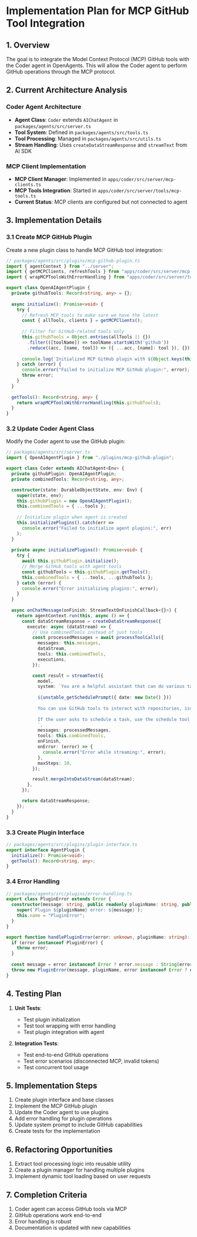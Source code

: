 # Implementation Plan for MCP GitHub Tool Integration

## 1. Overview

The goal is to integrate the Model Context Protocol (MCP) GitHub tools with the Coder agent in OpenAgents. This will allow the Coder agent to perform GitHub operations through the MCP protocol.

## 2. Current Architecture Analysis

### Coder Agent Architecture
- **Agent Class**: `Coder` extends `AIChatAgent` in `packages/agents/src/server.ts`
- **Tool System**: Defined in `packages/agents/src/tools.ts`
- **Tool Processing**: Managed in `packages/agents/src/utils.ts`
- **Stream Handling**: Uses `createDataStreamResponse` and `streamText` from AI SDK

### MCP Client Implementation
- **MCP Client Manager**: Implemented in `apps/coder/src/server/mcp-clients.ts`
- **MCP Tools Integration**: Started in `apps/coder/src/server/tools/mcp-tools.ts`
- **Current Status**: MCP clients are configured but not connected to agent

## 3. Implementation Details

### 3.1 Create MCP GitHub Plugin

Create a new plugin class to handle MCP GitHub tool integration:

```typescript
// packages/agents/src/plugins/mcp-github-plugin.ts
import { agentContext } from "../server";
import { getMCPClients, refreshTools } from "apps/coder/src/server/mcp-clients";
import { wrapMCPToolsWithErrorHandling } from "apps/coder/src/server/tools/mcp-tools";

export class OpenAIAgentPlugin {
  private githubTools: Record<string, any> = {};
  
  async initialize(): Promise<void> {
    try {
      // Refresh MCP tools to make sure we have the latest
      const { allTools, clients } = getMCPClients();
      
      // Filter for GitHub-related tools only
      this.githubTools = Object.entries(allTools || {})
        .filter(([toolName]) => toolName.startsWith('github'))
        .reduce((acc, [name, tool]) => ({ ...acc, [name]: tool }), {});
      
      console.log(`Initialized MCP GitHub plugin with ${Object.keys(this.githubTools).length} tools`);
    } catch (error) {
      console.error("Failed to initialize MCP GitHub plugin:", error);
      throw error;
    }
  }
  
  getTools(): Record<string, any> {
    return wrapMCPToolsWithErrorHandling(this.githubTools);
  }
}
```

### 3.2 Update Coder Agent Class

Modify the Coder agent to use the GitHub plugin:

```typescript
// packages/agents/src/server.ts
import { OpenAIAgentPlugin } from "./plugins/mcp-github-plugin";

export class Coder extends AIChatAgent<Env> {
  private githubPlugin: OpenAIAgentPlugin;
  private combinedTools: Record<string, any>;

  constructor(state: DurableObjectState, env: Env) {
    super(state, env);
    this.githubPlugin = new OpenAIAgentPlugin();
    this.combinedTools = { ...tools };
    
    // Initialize plugin when agent is created
    this.initializePlugins().catch(err => 
      console.error("Failed to initialize agent plugins:", err)
    );
  }
  
  private async initializePlugins(): Promise<void> {
    try {
      await this.githubPlugin.initialize();
      // Merge GitHub tools with agent tools
      const githubTools = this.githubPlugin.getTools();
      this.combinedTools = { ...tools, ...githubTools };
    } catch (error) {
      console.error("Error initializing plugins:", error);
    }
  }
  
  async onChatMessage(onFinish: StreamTextOnFinishCallback<{}>) {
    return agentContext.run(this, async () => {
      const dataStreamResponse = createDataStreamResponse({
        execute: async (dataStream) => {
          // Use combinedTools instead of just tools
          const processedMessages = await processToolCalls({
            messages: this.messages,
            dataStream,
            tools: this.combinedTools,
            executions,
          });

          const result = streamText({
            model,
            system: `You are a helpful assistant that can do various tasks...
            
            ${unstable_getSchedulePrompt({ date: new Date() })}
            
            You can use GitHub tools to interact with repositories, issues, and pull requests.
            
            If the user asks to schedule a task, use the schedule tool to schedule the task.
            `,
            messages: processedMessages,
            tools: this.combinedTools,
            onFinish,
            onError: (error) => {
              console.error("Error while streaming:", error);
            },
            maxSteps: 10,
          });

          result.mergeIntoDataStream(dataStream);
        },
      });

      return dataStreamResponse;
    });
  }
}
```

### 3.3 Create Plugin Interface

```typescript
// packages/agents/src/plugins/plugin-interface.ts
export interface AgentPlugin {
  initialize(): Promise<void>;
  getTools(): Record<string, any>;
}
```

### 3.4 Error Handling

```typescript
// packages/agents/src/plugins/error-handling.ts
export class PluginError extends Error {
  constructor(message: string, public readonly pluginName: string, public readonly cause?: Error) {
    super(`Plugin ${pluginName} error: ${message}`);
    this.name = "PluginError";
  }
}

export function handlePluginError(error: unknown, pluginName: string): never {
  if (error instanceof PluginError) {
    throw error;
  }
  
  const message = error instanceof Error ? error.message : String(error);
  throw new PluginError(message, pluginName, error instanceof Error ? error : undefined);
}
```

## 4. Testing Plan

1. **Unit Tests**:
   - Test plugin initialization
   - Test tool wrapping with error handling
   - Test plugin integration with agent

2. **Integration Tests**:
   - Test end-to-end GitHub operations
   - Test error scenarios (disconnected MCP, invalid tokens)
   - Test concurrent tool usage

## 5. Implementation Steps

1. Create plugin interface and base classes
2. Implement the MCP GitHub plugin
3. Update the Coder agent to use plugins
4. Add error handling for plugin operations
5. Update system prompt to include GitHub capabilities
6. Create tests for the implementation

## 6. Refactoring Opportunities

1. Extract tool processing logic into reusable utility
2. Create a plugin manager for handling multiple plugins
3. Implement dynamic tool loading based on user requests

## 7. Completion Criteria

1. Coder agent can access GitHub tools via MCP
2. GitHub operations work end-to-end
3. Error handling is robust
4. Documentation is updated with new capabilities